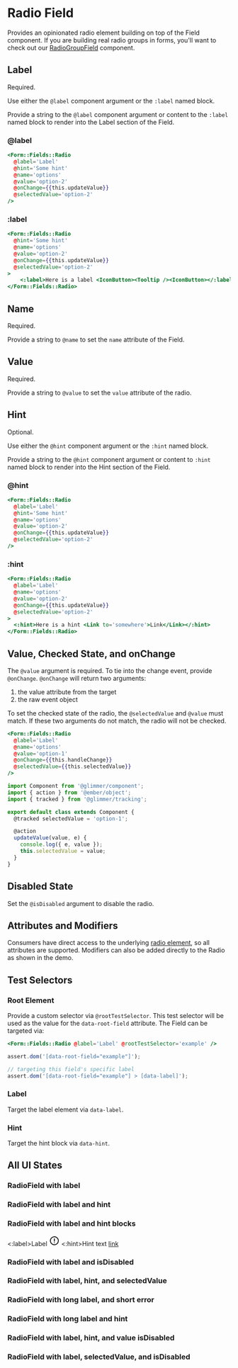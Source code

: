 # Radio Field

Provides an opinionated radio element building on top of the Field component. If you are building real radio groups in forms, you'll want to check out our [RadioGroupField](./radio-group-field) component.

## Label

Required.

Use either the `@label` component argument or the `:label` named block.

Provide a string to the `@label` component argument or content to the `:label` named block to render into the Label section of the Field.

### @label

```hbs
<Form::Fields::Radio
  @label='Label'
  @hint='Some hint'
  @name='options'
  @value='option-2'
  @onChange={{this.updateValue}}
  @selectedValue='option-2'
/>
```

### :label

```hbs
<Form::Fields::Radio
  @hint='Some hint'
  @name='options'
  @value='option-2'
  @onChange={{this.updateValue}}
  @selectedValue='option-2'
>
    <:label>Here is a label <IconButton><Tooltip /><IconButton></:label>
</Form::Fields::Radio>
```

## Name

Required.

Provide a string to `@name` to set the `name` attribute of the Field.

## Value

Required.

Provide a string to `@value` to set the `value` attribute of the radio.

## Hint

Optional.

Use either the `@hint` component argument or the `:hint` named block.

Provide a string to the `@hint` component argument or content to `:hint` named block to render into the Hint section of the Field.

### @hint

```hbs
<Form::Fields::Radio
  @label='Label'
  @hint='Some hint'
  @name='options'
  @value='option-2'
  @onChange={{this.updateValue}}
  @selectedValue='option-2'
/>
```

### :hint

```hbs
<Form::Fields::Radio
  @label='Label'
  @name='options'
  @value='option-2'
  @onChange={{this.updateValue}}
  @selectedValue='option-2'
>
  <:hint>Here is a hint <Link to='somewhere'>Link</Link></:hint>
</Form::Fields::Radio>
```

## Value, Checked State, and onChange

The `@value` argument is required. To tie into the change event, provide `@onChange`. `@onChange` will return two arguments:

1. the value attribute from the target
2. the raw event object

To set the checked state of the radio, the `@selectedValue` and `@value` must match. If these two arguments do not match, the radio will not be checked.

```hbs
<Form::Fields::Radio
  @label='Label'
  @name='options'
  @value='option-1'
  @onChange={{this.handleChange}}
  @selectedValue={{this.selectedValue}}
/>
```

```js
import Component from '@glimmer/component';
import { action } from '@ember/object';
import { tracked } from '@glimmer/tracking';

export default class extends Component {
  @tracked selectedValue = 'option-1';

  @action
  updateValue(value, e) {
    console.log({ e, value });
    this.selectedValue = value;
  }
}
```

## Disabled State

Set the `@isDisabled` argument to disable the radio.

## Attributes and Modifiers

Consumers have direct access to the underlying [radio element](https://developer.mozilla.org/en-US/docs/Web/HTML/Element/input/radio), so all attributes are supported. Modifiers can also be added directly to the Radio as shown in the demo.

## Test Selectors

### Root Element

Provide a custom selector via `@rootTestSelector`. This test selector will be used as the value for the `data-root-field` attribute. The Field can be targeted via:

```hbs
<Form::Fields::Radio @label='Label' @rootTestSelector='example' />
```

```js
assert.dom('[data-root-field="example"]');

// targeting this field's specific label
assert.dom('[data-root-field="example"] > [data-label]');
```

### Label

Target the label element via `data-label`.

### Hint

Target the hint block via `data-hint`.

## All UI States

### RadioField with label

<div class='mb-4 w-64'>
  <Form::Fields::Radio
    @label='Label'
    @name='options-a'
    @value='option-1'
  />
</div>

### RadioField with label and hint

<div class='mb-4 w-64'>
  <Form::Fields::Radio
    @label='Label'
    @name='options-b'
    @hint='with hint text'
    @value='option-1'
  />
</div>

### RadioField with label and hint blocks

<div class='mb-4 w-64'>
  <Form::Fields::Radio
    @name='options-b'
    @value='option-1'
  >
  <:label>Label <svg class="inline" xmlns="http://www.w3.org/2000/svg" width="24" height="24" stroke="currentColor" viewBox="0 0 24 24"><path d="M12 3a9 9 0 11-6.364 2.636A8.972 8.972 0 0112 3zm0 4.7v5.2m0 3.39v.01" fill="none" stroke-linecap="round" stroke-linejoin="round" stroke-width="2"></path></svg></:label>
  <:hint>Hint text <a href="https://www.crowdstrike.com/">link</a></:hint>
  </Form::Fields::Radio>
</div>

### RadioField with label and isDisabled

<div class='mb-4 w-64'>
  <Form::Fields::Radio
    @label='Label'
    @name='options-c'
    @isDisabled={{true}}
    @value='option-1'
  />
</div>

### RadioField with label, hint, and selectedValue

<div class='mb-4 w-64'>
  <Form::Fields::Radio
    @label='Label'
    @name='options-d'
    @hint='With hint text'
    @value='option-1'
    @selectedValue='option-1'
  />
</div>

### RadioField with long label, and short error

<div class='mb-4 w-64'>
  <Form::Fields::Radio
    @label='This is an option that expands to multiple lines'
    @name='options-e'
    @value='option-1'
  />
</div>

### RadioField with long label and hint

<div class='mb-4 w-64'>
  <Form::Fields::Radio
    @label='This is an option that expands to multiple lines'
    @name='options-f'
    @hint='Here is helper text that overflows onto multiple lines'
    @value='option-1'
  />
</div>

### RadioField with label, hint, and value isDisabled

<div class='mb-4 w-64'>
  <Form::Fields::Radio
    @label='Label'
    @name='options-g'
    @hint='With hint text'
    @isDisabled={{true}}
    @value='option-1'
  />
</div>

### RadioField with label, selectedValue, and isDisabled

<div class='mb-4 w-64'>
  <Form::Fields::Radio
    @label='Label'
    @name='options-h'
    @selectedValue='option-1'
    @isDisabled={{true}}
    @value='option-1'
  />
</div>

